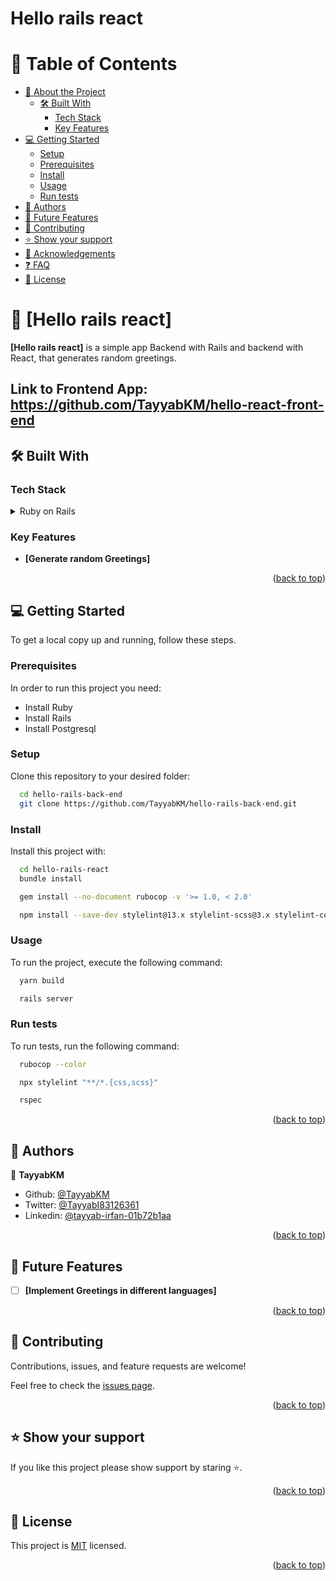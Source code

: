 # Hello rails react

<a name="readme-top"></a>

# 📗 Table of Contents

- [📖 About the Project](#about-project)
  - [🛠 Built With](#built-with)
    - [Tech Stack](#tech-stack)
    - [Key Features](#key-features)
- [💻 Getting Started](#getting-started)
  - [Setup](#setup)
  - [Prerequisites](#prerequisites)
  - [Install](#install)
  - [Usage](#usage)
  - [Run tests](#run-tests)
- [👥 Authors](#authors)
- [🔭 Future Features](#future-features)
- [🤝 Contributing](#contributing)
- [⭐️ Show your support](#support)
- [🙏 Acknowledgements](#acknowledgements)
- [❓ FAQ](#faq)
- [📝 License](#license)

<!-- PROJECT DESCRIPTION -->

# 📖 [Hello rails react] <a name="about-project"></a>

**[Hello rails react]** is a simple app Backend with Rails and backend with React, that generates random greetings.

## Link to Frontend App: https://github.com/TayyabKM/hello-react-front-end

## 🛠 Built With <a name="built-with"></a>

### Tech Stack <a name="tech-stack"></a>

<details>
  <summary>Ruby on Rails</summary>
  <ul>
    <li><a>https://rubyonrails.org/</a></li>
  </ul>
  <summary>React</summary>
  <ul>
    <li><a>https://react.dev/</a></li>
  </ul>
  <summary>Redux</summary>
  <ul>
    <li><a>https://redux.js.org/</a></li>
  </ul>
</details>

<!-- Features -->

### Key Features <a name="key-features"></a>

- **[Generate random Greetings]**

<p align="right">(<a href="#readme-top">back to top</a>)</p>

<!-- GETTING STARTED -->

## 💻 Getting Started <a name="getting-started"></a>

To get a local copy up and running, follow these steps.

### Prerequisites

In order to run this project you need:

- Install Ruby
- Install Rails
- Install Postgresql

### Setup

Clone this repository to your desired folder:

```sh
  cd hello-rails-back-end
  git clone https://github.com/TayyabKM/hello-rails-back-end.git
```

### Install

Install this project with:

```sh
  cd hello-rails-react
  bundle install
```
```sh
  gem install --no-document rubocop -v '>= 1.0, < 2.0'
```
```sh
  npm install --save-dev stylelint@13.x stylelint-scss@3.x stylelint-config-standard@21.x stylelint-csstree-validator@1.x
```

### Usage

To run the project, execute the following command:

```sh
  yarn build
```

```sh
  rails server
```

### Run tests

To run tests, run the following command:

```sh
  rubocop --color
```
```sh
  npx stylelint "**/*.{css,scss}"
```
```sh
  rspec
```

<p align="right">(<a href="#readme-top">back to top</a>)</p>

<!-- AUTHORS -->

## 👥 Authors <a name="authors"></a>

👤 **TayyabKM**

- Github: [@TayyabKM](https://github.com/TayyabKM)
- Twitter: [@TayyabI83126361](https://twitter.com/TayyabI83126361)
- Linkedin: [@tayyab-irfan-01b72b1aa](https://www.linkedin.com/in/tayyab-irfan-01b72b1aa/)

<p align="right">(<a href="#readme-top">back to top</a>)</p>

<!-- FUTURE FEATURES -->

## 🔭 Future Features <a name="future-features"></a>

- [ ] **[Implement Greetings in different languages]**

<p align="right">(<a href="#readme-top">back to top</a>)</p>

<!-- CONTRIBUTING -->

## 🤝 Contributing <a name="contributing"></a>

Contributions, issues, and feature requests are welcome!

Feel free to check the [issues page](https://github.com/TayyabKM/hello-rails-back-end/issues).

<p align="right">(<a href="#readme-top">back to top</a>)</p>

<!-- SUPPORT -->

## ⭐️ Show your support <a name="support"></a>

If you like this project please show support by staring ⭐️.

<p align="right">(<a href="#readme-top">back to top</a>)</p>


<!-- LICENSE -->

## 📝 License <a name="license"></a>

This project is [MIT](https://github.com/TayyabKM/hello-rails-back-end/blob/backend/LICENSE) licensed.

<p align="right">(<a href="#readme-top">back to top</a>)</p>